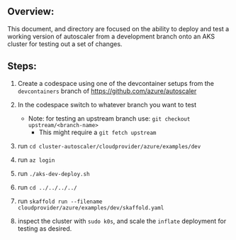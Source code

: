 ## Overview:

This document, and directory are focused on the ability to deploy and test a working version of autoscaler from a development branch onto an AKS cluster for testing out a set of changes.

## Steps:

1. Create a codespace using one of the devcontainer setups from the `devcontainers` branch of https://github.com/azure/autoscaler

2. In the codespace switch to whatever branch you want to test
    - Note: for testing an upstream branch use: `git checkout upstream/<branch-name>`
        - This might require a `git fetch upstream`

5. run `cd cluster-autoscaler/cloudprovider/azure/examples/dev`

6. run `az login`

7. run `./aks-dev-deploy.sh`

8. run `cd ../../../../`

9. run `skaffold run --filename cloudprovider/azure/examples/dev/skaffold.yaml`

10. inspect the cluster with `sudo k0s`, and scale the `inflate` deployment for testing as desired.
